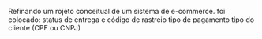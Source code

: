 Refinando um rojeto conceitual de um sistema de e-commerce.
foi colocado:
status de entrega e código de rastreio
tipo de pagamento
tipo do cliente (CPF ou CNPJ)
